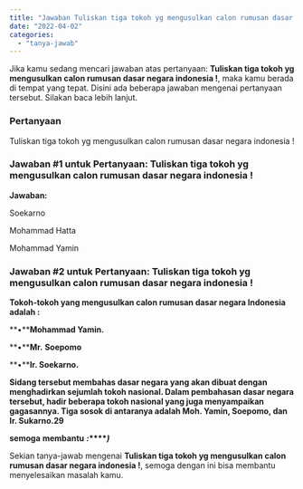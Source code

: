 ```yaml
---
title: "Jawaban Tuliskan tiga tokoh yg mengusulkan calon rumusan dasar negara indonesia !​"
date: "2022-04-02"
categories: 
  - "tanya-jawab"
---
```


Jika kamu sedang mencari jawaban atas pertanyaan: **Tuliskan tiga tokoh yg mengusulkan calon rumusan dasar negara indonesia !​**, maka kamu berada di tempat yang tepat. Disini ada beberapa jawaban mengenai pertanyaan tersebut. Silakan baca lebih lanjut.

### Pertanyaan

Tuliskan tiga tokoh yg mengusulkan calon rumusan dasar negara indonesia !​

### Jawaban #1 untuk Pertanyaan: Tuliskan tiga tokoh yg mengusulkan calon rumusan dasar negara indonesia !​

**Jawaban:**

Soekarno

Mohammad Hatta

Mohammad Yamin

### Jawaban #2 untuk Pertanyaan: Tuliskan tiga tokoh yg mengusulkan calon rumusan dasar negara indonesia !​

**Tokoh-tokoh yang mengusulkan calon rumusan dasar negara Indonesia adalah :**

**•****Mohammad Yamin.**

**•****Mr.** **Soepomo**

**•****Ir. Soekarno.**

**Sidang tersebut membahas dasar negara yang akan dibuat dengan menghadirkan sejumlah tokoh nasional. Dalam pembahasan dasar negara tersebut, hadir beberapa tokoh nasional yang juga menyampaikan gagasannya. Tiga sosok di antaranya adalah Moh. Yamin, Soepomo, dan Ir. Sukarno.29**

**semoga** **membantu** **_:_****_)_**

Sekian tanya-jawab mengenai **Tuliskan tiga tokoh yg mengusulkan calon rumusan dasar negara indonesia !​**, semoga dengan ini bisa membantu menyelesaikan masalah kamu.
